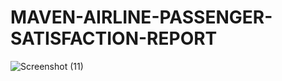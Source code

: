 # MAVEN-AIRLINE-PASSENGER-SATISFACTION-REPORT

![Screenshot (11)](https://user-images.githubusercontent.com/114547009/197581745-b434a768-6446-4bc8-a693-cb1221efb614.png)
